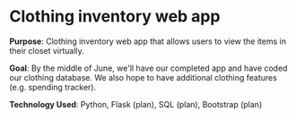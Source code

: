# Clothing inventory web app

__Purpose__: Clothing inventory web app that allows users to view the items in their closet virtually.

__Goal__: By the middle of June, we'll have our completed app and have coded our clothing database. We also hope to have additional clothing features (e.g. spending tracker).

__Technology Used__: Python, Flask (plan), SQL (plan), Bootstrap (plan)
